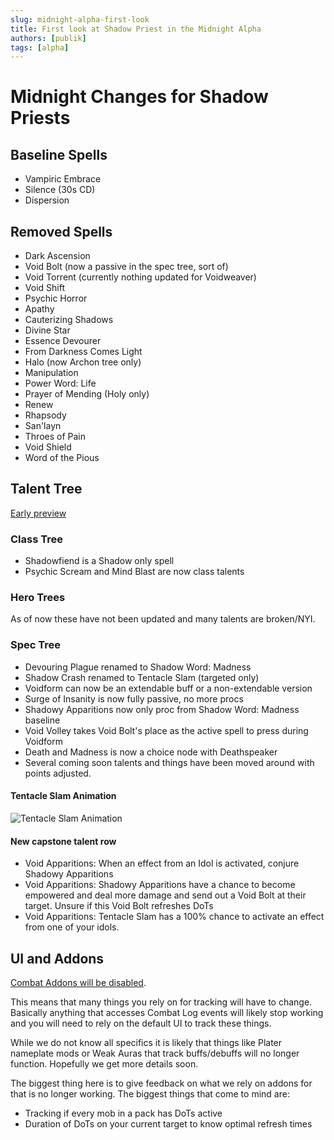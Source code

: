 ```yaml
---
slug: midnight-alpha-first-look
title: First look at Shadow Priest in the Midnight Alpha
authors: [publik]
tags: [alpha]
---
```


# Midnight Changes for Shadow Priests

## Baseline Spells
- Vampiric Embrace
- Silence (30s CD)
- Dispersion

## Removed Spells
- Dark Ascension
- Void Bolt (now a passive in the spec tree, sort of)
- Void Torrent (currently nothing updated for Voidweaver)
- Void Shift
- Psychic Horror
- Apathy
- Cauterizing Shadows
- Divine Star
- Essence Devourer
- From Darkness Comes Light
- Halo (now Archon tree only)
- Manipulation
- Power Word: Life
- Prayer of Mending (Holy only)
- Renew
- Rhapsody
- San'layn
- Throes of Pain
- Void Shield
- Word of the Pious

## Talent Tree
[Early preview](https://www.wowhead.com/news/all-talents-tree-on-midnight-alpha-so-many-new-talents-378673#priest-shadow)

### Class Tree
- Shadowfiend is a Shadow only spell
- Psychic Scream and Mind Blast are now class talents

### Hero Trees
As of now these have not been updated and many talents are broken/NYI.

### Spec Tree
- Devouring Plague renamed to Shadow Word: Madness
- Shadow Crash renamed to Tentacle Slam (targeted only)
- Voidform can now be an extendable buff or a non-extendable version
- Surge of Insanity is now fully passive, no more procs
- Shadowy Apparitions now only proc from Shadow Word: Madness baseline
- Void Volley takes Void Bolt's place as the active spell to press during Voidform
- Death and Madness is now a choice node with Deathspeaker
- Several coming soon talents and things have been moved around with points adjusted.

#### Tentacle Slam Animation
![Tentacle Slam Animation](tentacle_slam.gif)

#### New capstone talent row
- Void Apparitions: When an effect from an Idol is activated, conjure Shadowy Apparitions
- Void Apparitions: Shadowy Apparitions have a chance to become empowered and deal more damage and send out a Void Bolt at their target. Unsure if this Void Bolt refreshes DoTs
- Void Apparitions: Tentacle Slam has a 100% chance to activate an effect from one of your idols.

## UI and Addons
[Combat Addons will be disabled](https://www.wowhead.com/news/combat-addons-disabled-in-end-game-content-in-midnight-378679?utm_source=discord-webhook).

This means that many things you rely on for tracking will have to change. Basically anything that accesses Combat Log events will likely stop working and you will need to rely on the default UI to track these things.

While we do not know all specifics it is likely that things like Plater nameplate mods or Weak Auras that track buffs/debuffs will no longer function. Hopefully we get more details soon.

The biggest thing here is to give feedback on what we rely on addons for that is no longer working. The biggest things that come to mind are:
- Tracking if every mob in a pack has DoTs active
- Duration of DoTs on your current target to know optimal refresh times